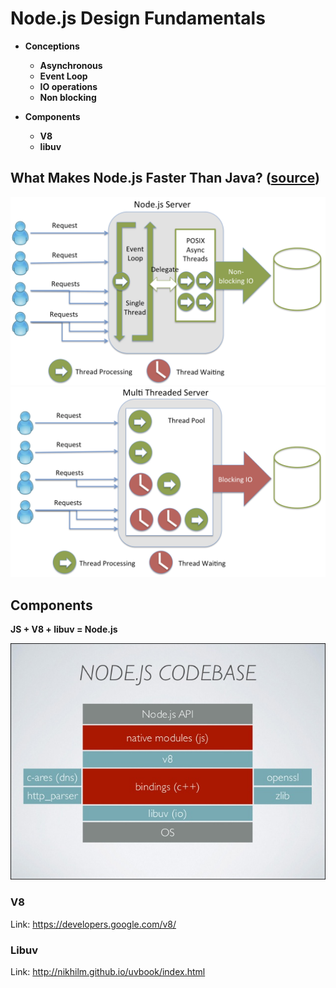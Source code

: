 # Node.js Design Fundamentals

 - **Conceptions**
   - **Asynchronous**
   - **Event Loop**
   - **IO operations**
   - **Non blocking**

 - **Components**
   - **V8**
   - **libuv**
   
   
## What Makes Node.js Faster Than Java? ([source](https://strongloop.com/strongblog/node-js-is-faster-than-java/))

![Node.js](static/images/threading_node.png)
![Java](static/images/threading_java.png)
   
## Components 

**JS + V8 + libuv = Node.js**

![Node.js Codebase](static/images/node-codebase.jpg)

### V8

Link: https://developers.google.com/v8/

### Libuv

Link: http://nikhilm.github.io/uvbook/index.html

